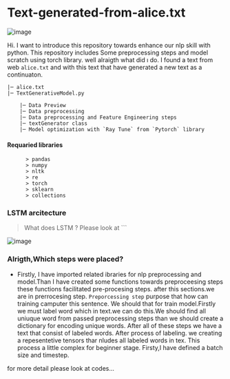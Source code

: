 # Text-generated-from-alice.txt
![image](https://user-images.githubusercontent.com/64266044/215060141-b23a8a37-aa72-4dda-bc5f-a9fb3c3e5501.png)

Hi. I want to introduce this repository towards enhance our nlp skill with python.
This repository includes Some preprocessing steps and model scratch using torch library.
well alraigth what did ı do.
I found a text from web `alice.txt` and with this text that have generated a new text as a continuaton.

    |─ alice.txt
    |─ TextGenerativeModel.py
    
        |─ Data Preview
        |─ Data preprocessing
        |─ Data preprocessing and Feature Engineering steps
        |─ textGenerator class
        |─ Model optimization with `Ray Tune` from `Pytorch` library
    
    
   #### Requaried libraries
          > pandas 
          > numpy 
          > nltk
          > re
          > torch
          > sklearn
          > collections 
        
### LSTM arcitecture
> What does LSTM ?
> Please look at   ```

![image](https://user-images.githubusercontent.com/64266044/215192932-99f6e9a2-ba8b-49f2-99f5-e0491bde0d0d.png)



        
### Alrigth,Which steps were placed?

*   Firstly, I have imported related ibraries for nlp preprocessing and model.Than I have created some functions towards preproceesing steps these functions facilitated pre-procesing steps.
after this sections.we are in prerrocesing step.
`Preporcessing step` purpose that how  can training camputer this sentence. We should that for train model.Firstly we must label word which in text.we can do this.We should find all uniuque word from passed preprocessing steps than we should create a dictionary for encoding unique words. After all of these steps we have a text that consist of labeled words.
After process of labeling. we creating a repesentetive tensors  thar nludes all labeled words in tex. This process a little complex for beginner stage. Firsty,I have defined a batch size and timestep.

for more detail please look at codes...

